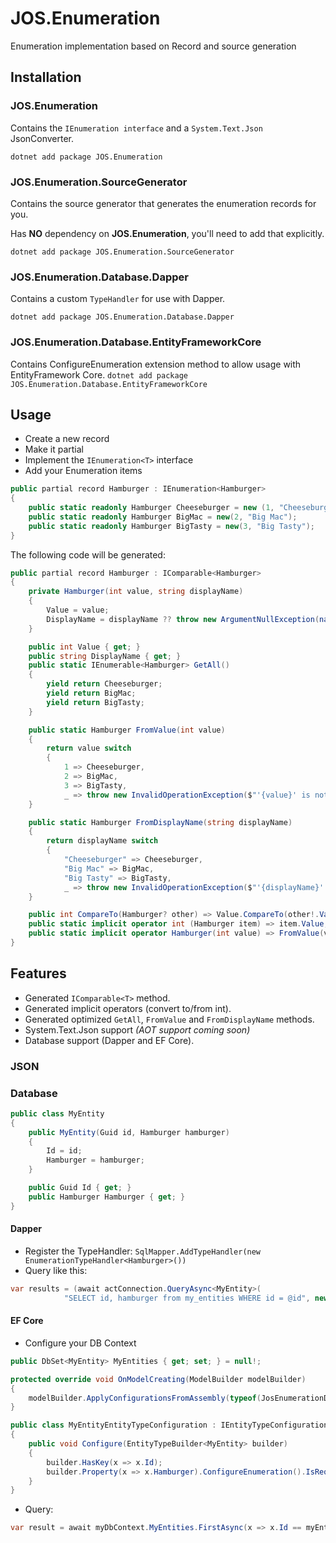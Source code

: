 # JOS.Enumeration
Enumeration implementation based on Record and source generation

## Installation
### JOS.Enumeration
Contains the `IEnumeration interface` and a `System.Text.Json` JsonConverter.

`dotnet add package JOS.Enumeration`

### JOS.Enumeration.SourceGenerator
Contains the source generator that generates the enumeration records for you.

Has **NO** dependency on **JOS.Enumeration**, you'll need to add that explicitly.

`dotnet add package JOS.Enumeration.SourceGenerator`

### JOS.Enumeration.Database.Dapper
Contains a custom `TypeHandler` for use with Dapper.

`dotnet add package JOS.Enumeration.Database.Dapper`

### JOS.Enumeration.Database.EntityFrameworkCore
Contains ConfigureEnumeration extension method to allow usage with EntityFramework Core.
`dotnet add package JOS.Enumeration.Database.EntityFrameworkCore`

## Usage
* Create a new record
* Make it partial
* Implement the `IEnumeration<T>` interface
* Add your Enumeration items
```csharp
public partial record Hamburger : IEnumeration<Hamburger>
{
    public static readonly Hamburger Cheeseburger = new (1, "Cheeseburger");
    public static readonly Hamburger BigMac = new(2, "Big Mac");
    public static readonly Hamburger BigTasty = new(3, "Big Tasty");
}
```
The following code will be generated:
```csharp
public partial record Hamburger : IComparable<Hamburger>
{
    private Hamburger(int value, string displayName)
    {
        Value = value;
        DisplayName = displayName ?? throw new ArgumentNullException(nameof(displayName));
    }

    public int Value { get; }
    public string DisplayName { get; }
    public static IEnumerable<Hamburger> GetAll()
    {
        yield return Cheeseburger;
        yield return BigMac;
        yield return BigTasty;
    }

    public static Hamburger FromValue(int value)
    {
        return value switch
        {
            1 => Cheeseburger,
            2 => BigMac,
            3 => BigTasty,
            _ => throw new InvalidOperationException($"'{value}' is not a valid value in 'JOS.Enumerations.Hamburger'")};
    }

    public static Hamburger FromDisplayName(string displayName)
    {
        return displayName switch
        {
            "Cheeseburger" => Cheeseburger,
            "Big Mac" => BigMac,
            "Big Tasty" => BigTasty,
            _ => throw new InvalidOperationException($"'{displayName}' is not a valid display name in 'JOS.Enumerations.Hamburger'")};
    }

    public int CompareTo(Hamburger? other) => Value.CompareTo(other!.Value);
    public static implicit operator int (Hamburger item) => item.Value;
    public static implicit operator Hamburger(int value) => FromValue(value);
}
```
## Features
* Generated `IComparable<T>` method.
* Generated implicit operators (convert to/from int).
* Generated optimized `GetAll`, `FromValue` and `FromDisplayName` methods.
* System.Text.Json support *(AOT support coming soon)*
* Database support (Dapper and EF Core).

### JSON

### Database
```csharp
public class MyEntity
{
    public MyEntity(Guid id, Hamburger hamburger)
    {
        Id = id;
        Hamburger = hamburger;
    }

    public Guid Id { get; }
    public Hamburger Hamburger { get; }
}
```
#### Dapper
* Register the TypeHandler: `SqlMapper.AddTypeHandler(new EnumerationTypeHandler<Hamburger>())`
* Query like this:
```csharp
var results = (await actConnection.QueryAsync<MyEntity>(
            "SELECT id, hamburger from my_entities WHERE id = @id", new {id = myEntity.Id})).ToList(); 
```

#### EF Core
* Configure your DB Context
```csharp
public DbSet<MyEntity> MyEntities { get; set; } = null!;

protected override void OnModelCreating(ModelBuilder modelBuilder)
{
    modelBuilder.ApplyConfigurationsFromAssembly(typeof(JosEnumerationDbContext).Assembly);
} 
```
```csharp
public class MyEntityEntityTypeConfiguration : IEntityTypeConfiguration<MyEntity>
{
    public void Configure(EntityTypeBuilder<MyEntity> builder)
    {
        builder.HasKey(x => x.Id);
        builder.Property(x => x.Hamburger).ConfigureEnumeration().IsRequired();
    }
}
```
* Query:
```csharp
var result = await myDbContext.MyEntities.FirstAsync(x => x.Id == myEntity.Id); 
```
